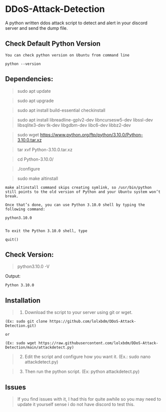 # DDoS-Attack-Detection
A python written ddos attack script to detect and alert in your discord server and send the dump file.

## Check Default Python Version

```
You can check python version on Ubuntu from command line

python --version
```

## Dependencies:

> sudo apt update

> sudo apt upgrade

> sudo apt install build-essential checkinstall

> sudo apt install libreadline-gplv2-dev libncursesw5-dev libssl-dev libsqlite3-dev tk-dev libgdbm-dev libc6-dev libbz2-dev

> sudo wget https://www.python.org/ftp/python/3.10.0/Python-3.10.0.tar.xz

> tar xvf Python-3.10.0.tar.xz

> cd Python-3.10.0/

> ./configure

> sudo make altinstall

```
make altinstall command skips creating symlink, so /usr/bin/python still points to the old version of Python and your Ubuntu system won’t break.

Once that’s done, you can use Python 3.10.0 shell by typing the following command:

python3.10.0


To exit the Python 3.10.0 shell, type

quit()
```

## Check Version:

> python3.10.0 -V

Output:
```
Python 3.10.0
```

## Installation

> 1. Download the script to your server using git or wget. 

```
(Ex: sudo git clone https://github.com/lolxbdm/DDoS-Attack-Detection.git) 

or

(Ex: sudo wget https://raw.githubusercontent.com/lolxbdm/DDoS-Attack-Detection/main/attackdetect.py)
```

> 2. Edit the script and configure how you want it. (Ex.: sudo nano attackdetect.py)

> 3. Then run the python script. (Ex: python attackdetect.py)

## Issues

> If you find issues with it, I had this for quite awhile so you may need to update it yourself sense i do not have discord to test this.
